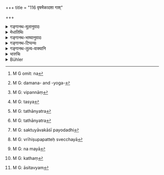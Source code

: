 +++
title = "116 वृषभैकादशा गाश्"

+++

<details><summary>गङ्गानथ-मूलानुवादः</summary>

The cow-killer, who attends upon cows in this manner, wipes off, in three months, the sin accruing from the killing of a cow—(115); and after having duly performed the penance, he shall give away cows with a bull as the eleventh; in the event of these being not available, he shall offer all he possesses to persons learned in the Veda.—(116)
</details>

<details><summary>मेधातिथिः</summary>

**दश् गावो देया एको वृषभः** । शक्तौ चत्वारि व्रतानि । **अविद्यमाने** गदितधने ततो न्यूनं **सर्वस्वं** देयम् । **वेदविद्भ्य** इत् बहुशः, न[^१६१] द्वयोर् एकस्मिन् वा । **वेदविद्**ग्रहणं न बहुत्वार्थम् अनुवादो वेदविदाम् एव पात्रतयोक्तत्वात् । यत् तु स्मृत्यन्तरे- "दहनवाहनबन्धनदामपाशयोजनतैलौषधादियोगे[^१६२] मृते[^१६३] सशिखं वपनं कृत्वा प्राजापत्यं चरेत् ततश् चैलखण्डं दद्यात्" इति, यो[^१६४] नातिप्रयत्नेनैतासु क्रियासु प्रवर्तते तस्य प्रमादजे ऽपराधे प्रायश्चित्तम् एतत् । यतः,


[^१६४]:
     M G: tasya


[^१६३]:
     M G: vipannāṃ


[^१६२]:
     M G: damana- and -yoga-


[^१६१]:
     M G omit: na

- यन्त्रणे गोश् चिकित्सायां गूढगर्भविमोचने ।

- यत्ने कृते विपत्तिः स्यात् प्रायश्चित्तं न विद्यते ॥

- औषधं स्नेहम् आहारं दद्याद् गोब्राह्मणेषु यः ।

- दीयमाने विपत्तिः स्यान् न स पापेन लिप्यते ॥

इति सांवर्तम् । 

- तथास्य[^१६५] मासेन शुद्धिर् उक्ता- "पञ्चगव्यं पिबेत् षष्ठे काले पयः समाप्ते ब्राह्मणांस् तर्पयेत् । तिलधेनुं च दद्यात् । 


[^१६५]:
     M G: tathānyatra

- तथान्या[^१६६] अर्धमासेन "सक्तुयावकशाकपयोदधि[^१६७] घृतं सकृत्" इति । विकल्पान् एतान् वक्ष्यामि । येन द्रव्येण यः प्रयोग आरब्धः स तेनैव समापनीयो न तु कस्मिंश्चिद् अह्नि सक्तवः कस्मिंश्चिद् यावकादीनीति । व्रीहिभिर् यजेत यवैर् वेति विकल्पिते ऽपि द्रव्यद्वये न व्रीहिषूपपन्नेष्व् एच्छया[^१६८] चैतेषां वा विनाशे यवा उपादीयन्ते । प्रतिनिधिनैवं प्रयोगसमाप्तिः । तत्रापि गोदानं विहितम् । तथैतावन्त्य् एव तपांस्य् अतो वत्ससहितां गां दद्याद् इति । 


[^१६८]:
     M G: vrīhiṣupapatteḥ svecchayā


[^१६७]:
     M G: saktuyāvakāśī payodadhi


[^१६६]:
     M G: tathānyatra

- अत्रोक्तम् गौतमीये च- "गां वैश्यवत्" (ग्ध् २२.१८) इति । तत्र श्रोत्रियस्य यज्ञविदुषो ऽग्न्याहितस्य दोग्ध्रीं बहुक्षीरां बालवत्सां निर्धनस्य गां हत्वा गौतमीयम्, क्षेत्रारामादौ व्रीह्यादिषु च प्रविश्य तन्निवारणार्थं प्रद्रुते "मा मारयाम्य् एनाम्" इत्य् अनया[^१६९] बुद्ध्या कथंचिन्[^१७०] मृतायाम् इदं मासिकम्[^१७१] । तथाश्रोत्रियस्य जरत्या अक्षीरायाश् च बुद्धिपूर्ववधे त्रैमासिकम् । सर्वतो निर्गुणाया निर्गुणस्वामिकाया अबुद्धिपूर्ववधे प्राजापत्यम् । तस्या एव बुद्धिपूर्वमृतायां त्रैमासिकम् इति ॥ ११.११५–११६ ॥


[^१७१]:
     M G: āsitavyam


[^१७०]:
     M G: kathaṃ


[^१६९]:
     M G: na mayā
</details>

<details><summary>गङ्गानथ-भाष्यानुवादः</summary>

**(verses 11.115-116)**

He shall give ten cows and one bull.

He shall perform all the four penances, if he is capable of doing so.

If the said property is not available, he may give away all that he possesses, even if this be less than the prescribed gift

‘*To persons learned in the Veda*’;—*i.e*, to several persons, not to one or two only. In fact, this term itself has been added only with a view to lay down *plurality*; since it is only *persons learned in the Veda* who have been declared to be fit recipients for gifts.

In another *Smṛti* we read:—“If a cow happens to die through one’s burning fire, carrying, tying, applying the rope-noose, or the administration of some oil or medicine,—he shall shave his whole head, perform the ‘*Prājāpatya*’ penance, and then give away a piece of cloth.”

But this is an expiation for those cases where one does these acts rather recklessly and hence his offence is due to negligence. Since we find it laid down that—(*a*) ‘In tying or in medicating or in helping her in calving, if one has taken all possible care and the cow dies, there shall be no expiatory rite’; and (*b*) ‘If when one has administered a medicine or oil or food to the cow or the Brāhmaṇa, and death ensues, the man does not become tainted with guilt’ (*Saṃvarta*).

Another text lays down an expiation lasting for a month:—“He shall drink the mixture of five products of the cow, and milk at the sixth meal-time;—and at the end he shall satisfy the Brāhmaṇas with gifts and give away sesamum and a cow.”

There is yet another, lasting for a fortnight:—“He shall eat only once, fried flour, or barley-flour, or vegetables, or milk, or cards, or butter.” The various articles mentioned here are so many optional alternatives, as we shall explain later on; but the whole process is to be carried through with the same substance with which it has been begun; and one shall not eat fried flour on one day and barley-flour on the other. For instance, even though ‘*Vrīhi*’ and ‘*Yava*’ have been laid down as optional alternatives, yet, when once a performance has been begun with *Vrīhi*, if it happens to run short in the middle, *Yava* is used, only as a substitute; and it is with a substitute that the rite is regarded as having been completed; in view of this deficiency in the performance, the giving away of a cow has been prescribed. Thus then, in the case in question also, the penances are as described, and if any other optional alternative is adopted, a cow with calf should be given.

It has been asserted in Gautama’s work —‘*Gām vaiśyavat*’ (22.18) \[which means that for killing a cow, one should perform the Three-year-Penance and give away ten cows and a bull\]; and this rule of Gautama’s pertains to the case where a Vedic scholar, learned in sacrificial rituals and an *Agṇihotrin* kills a milch cow with a young calf, belonging to a poor man. This same penance is to be done in its ‘one year’ form if the cow dies by chance, when the man, finding her in a field or a garden eating corns, runs after her with a view to prevent it, taking due care not to harm her. It is to be the ‘Three-year-Penance’ in the case of the intentional killing of a dry and old cow belonging to one who is not a Vedic scholar. And the ‘*Prājāpatya*’ penance is to be performed in the case of the unintentional killing of a cow devoid of all good points and belonging to an owner devoid of all qualities; and in the case of the killing of a similar cow intentionally, it is to be the ‘Three-year-Penance.’—(115-116)
</details>

<details><summary>गङ्गानथ-टिप्पन्यः</summary>

**(verses 11.108-116)  
**

See Explanatory notes for [Verse 11.108].
</details>

<details><summary>गङ्गानथ-तुल्य-वाक्यानि</summary>

**(verses 11.108-116)  
**

See Comparative notes for [Verse 11.108].
</details>

<details><summary>भारुचिः</summary>

अविद्यमानायाम् अनन्तरदक्षिणायां चरितप्रायश्चित्तस्य सर्वस्वं दक्षिणा तच् चैकादशभ्यो गोरूपेभ्यः सर्वस्वम् अर्वाग् इति सामर्थ्याद् गम्यते । गावो ऽन्यद् वोभयं वा ॥ ११.११५ ॥
</details>

<details><summary>Bühler</summary>

117	But after he has fully performed the penance, he must give to (Brahmanas) learned in the Veda ten cows and a bull, (or) if he does not possess (so much property) he must offer to them all he has.
</details>
